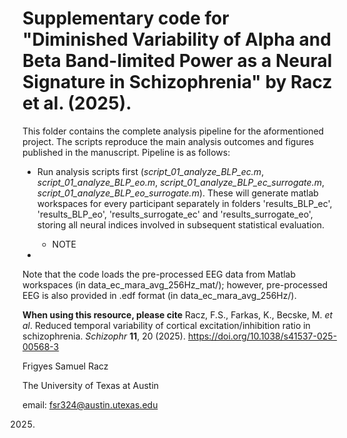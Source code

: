 # Supplementary code for "Diminished Variability of Alpha and Beta Band-limited Power as a Neural Signature in Schizophrenia" by Racz et al. (2025).

This folder contains the complete analysis pipeline for the aformentioned project. The scripts reproduce the main analysis outcomes and figures published in the manuscript. Pipeline is as follows:

- Run analysis scripts first (_script_01_analyze_BLP_ec.m_, _script_01_analyze_BLP_eo.m_, _script_01_analyze_BLP_ec_surrogate.m_, _script_01_analyze_BLP_eo_surrogate.m_). These will generate matlab workspaces for every participant separately in folders 'results_BLP_ec', 'results_BLP_eo', 'results_surrogate_ec' and 'results_surrogate_eo', storing all neural indices involved in subsequent statistical evaluation.
  - NOTE

- 

Note that the code loads the pre-processed EEG data from Matlab workspaces (in data_ec_mara_avg_256Hz_mat/); however, pre-processed EEG is also provided in .edf format (in data_ec_mara_avg_256Hz/).

**When using this resource, please cite** Racz, F.S., Farkas, K., Becske, M. *et al*. Reduced temporal variability of cortical excitation/inhibition ratio in schizophrenia. *Schizophr* **11**, 20 (2025). https://doi.org/10.1038/s41537-025-00568-3

Frigyes Samuel Racz

The University of Texas at Austin

email: fsr324@austin.utexas.edu

2025.
